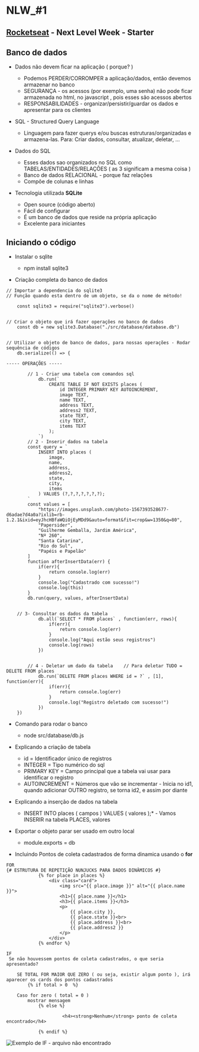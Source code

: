 # NLW_#1
## [Rocketseat](https://rocketseat.com.br/) - Next Level Week - Starter

## Banco de dados
  * Dados não devem ficar na aplicação ( porque? )
    - Podemos PERDER/CORROMPER a aplicação/dados, então devemos armazenar no banco
    - SEGURANÇA - os acessos (por exemplo, uma senha) não pode ficar armazenada no html, no javascript , pois esses são acessos abertos 
    - RESPONSABILIDADES - organizar/persistir/guardar os dados e apresentar para os clientes

* SQL - Structured Query Language
  - Linguagem para fazer querys e/ou buscas estruturas/organizadas e armazena-las. Para: Criar dados, consultar, atualizar, deletar, ...
* Dados do SQL
  - Esses dados sao organizados no SQL como TABELAS/ENTIDADES/RELAÇÕES ( as 3 significam a mesma coisa )
  - Banco de dados RELACIONAL - porque faz relações
  - Compõe de colunas e linhas

* Tecnologia utilizada **SQLite**
  - Open source (código aberto)
  - Fácil de configurar
  - É um banco de dados que reside na própria aplicação
  - Excelente para iniciantes

## Iniciando o código
  * Instalar o sqlite
    - npm install sqlite3
    
* Criação completa do banco de dados
```
// Importar a dependencia do sqlite3
// Função quando esta dentro de um objeto, se da o nome de método!

    const sqlite3 = require("sqlite3").verbose()        
                                                       

// Criar o objeto que irá fazer operações no banco de dados
    const db = new sqlite3.Database("./src/database/database.db")


// Utilizar o objeto de banco de dados, para nossas operações - Rodar sequência de códigos
    db.serialize(() => {

----- OPERAÇÕES -----

        // 1 - Criar uma tabela com comandos sql
            db.run(`
                CREATE TABLE IF NOT EXISTS places (
                    id INTEGER PRIMARY KEY AUTOINCREMENT,
                    image TEXT,
                    name TEXT,
                    address TEXT,
                    address2 TEXT,
                    state TEXT,
                    city TEXT,
                    items TEXT
                );
            `)
        // 2 - Inserir dados na tabela
        const query = `
            INSERT INTO places (
                image,
                name,
                address,
                address2,
                state,
                city,
                items
            ) VALUES (?,?,?,?,?,?,?);
        `    
        const values = [
            "https://images.unsplash.com/photo-1567393528677-d6adae7d4a0a?ixlib=rb-1.2.1&ixid=eyJhcHBfaWQiOjEyMDd9&auto=format&fit=crop&w=1350&q=80",
            "Papersider",
            "Guilherme Gemballa, Jardim América",
            "Nº 260",
            "Santa Catarina",
            "Rio do Sul",
            "Papéis e Papelão"
        ]
        function afterInsertData(err) {
            if(err){
                return console.log(err)
            }
            console.log("Cadastrado com sucesso!")
            console.log(this)                            
        }
        db.run(query, values, afterInsertData)         


	// 3- Consultar os dados da tabela                  
            db.all(`SELECT * FROM places` , function(err, rows){
                if(err){
                    return console.log(err)
                }
                console.log("Aqui estão seus registros")
                console.log(rows)
            })


        // 4 - Deletar um dado da tabela    // Para deletar TUDO = DELETE FROM places
            db.run(`DELETE FROM places WHERE id = ?` , [1], function(err){                
                if(err){
                    return console.log(err)
                }
                console.log("Registro deletado com sucesso!")
            })     
    })
```

* Comando para rodar o banco  
  - node src/database/db.js
  
* Explicando a criação de tabela
  - id = Identificador único de registros
  - INTEGER = Tipo numérico do sql
  - PRIMARY KEY = Campo principal que a tabela vai usar para identificar o registro
  - AUTOINCREMENT = Números que vão se incrementar - Inicia no id1, quando adicionar OUTRO registro, se torna id2, e assim por diante
  
* Explicando a inserção de dados na tabela
  - INSERT INTO places ( campos ) VALUES ( valores );* - Vamos INSERIR na tabela PLACES, valores
  
* Exportar o objeto parar ser usado em outro local
  - module.exports = db  
  
* Incluindo Pontos de coleta cadastrados de forma dinamica usando o **for**
```
FOR
{# ESTRUTURA DE REPETIÇÃO NUNJUCKS PARA DADOS DINÂMICOS #}
            {% for place in places %}
                <div class="card">
                    <img src="{{ place.image }}" alt="{{ place.name }}">
                    <h1>{{ place.name }}</h1>
                    <h3>{{ place.items }}</h3>
                    <p>
                        {{ place.city }},
                        {{ place.state }}<br>
                        {{ place.address }}<br>
                        {{ place.address2 }}
                    </p>
                </div>
            {% endfor %}
```

```
IF	
 Se não houvessem pontos de coleta cadastrados, o que seria apresentado?
	
	SE TOTAL FOR MAIOR QUE ZERO ( ou seja, existir algum ponto ), irá aparecer os cards dos pontos cadastrados
		{% if total > 0  %}

	Caso for zero ( total = 0 )
		mostrar mensagem
			{% else %}
            
           			 <h4><strong>Nenhum</strong> ponto de coleta encontrado</h4>
            
        	{% endif %}

```
![Exemplo de IF - arquivo não encontrado](https://user-images.githubusercontent.com/66738539/84305469-8072ab80-ab30-11ea-87b4-c69c6f290cc2.png)


